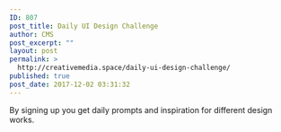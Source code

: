 ```yaml
---
ID: 807
post_title: Daily UI Design Challenge
author: CMS
post_excerpt: ""
layout: post
permalink: >
  http://creativemedia.space/daily-ui-design-challenge/
published: true
post_date: 2017-12-02 03:31:32
---
```

By signing up you get daily prompts and inspiration for different design works.